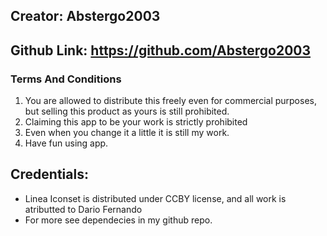 ## Creator: Abstergo2003
## Github Link: https://github.com/Abstergo2003
### Terms And Conditions
1. You are allowed to distribute this freely even for commercial purposes, but selling this product as yours is still prohibited.
2. Claiming this app to be your work is strictly prohibited
3. Even when you change it a little it is still my work.
4. Have fun using app.


## Credentials:
* Linea Iconset is distributed under CCBY license, and all work is atributted to Dario Fernando
* For more see dependecies in my github repo.